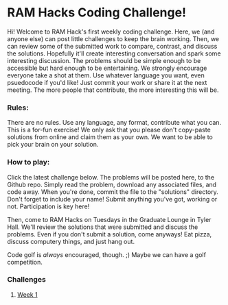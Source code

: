 # RAM Hacks Coding Challenge!

Hi! Welcome to RAM Hack's first weekly coding challenge. Here, we (and anyone else) can post little challenges to keep the brain working. Then, we can review some of the submitted work to compare, contrast, and discuss the solutions. Hopefully it'll create interesting conversation and spark some interesting discussion. The problems should be simple enough to be accessible but hard enough to be entertaining. We strongly encourage everyone take a shot at them. Use whatever language you want, even psuedocode if you'd like! Just commit your work or share it at the next meeting. The more people that contribute, the more interesting this will be.


### Rules:
There are no rules. Use any language, any format, contribute what you can. This is a for-fun exercise! We only ask that you please don't copy-paste solutions from online and claim them as your own. We want to be able to pick your brain on your solution. 

### How to play:
Click the latest challenge below. The problems will be posted here, to the Github repo. Simply read the problem, download any associated files, and code away. When you're done, commit the file to the "solutions" directory. Don't forget to include your name! Submit anything you've got, working or not. Participation is key here!

Then, come to RAM Hacks on Tuesdays in the Graduate Lounge in Tyler Hall. We'll review the solutions that were submitted and discuss the problems. Even if you don't submit a solution, come anyways! Eat pizza, discuss computery things, and just hang out. 


Code golf is _always_ encouraged, though. ;) Maybe we can have a golf competition.

### Challenges
1. [Week 1](https://github.com/ram-hacks/Weekly-Programming-Challenge/tree/master/week1)
